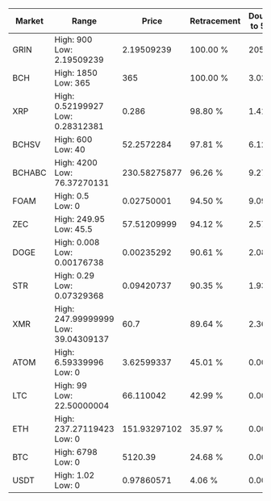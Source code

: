 | Market | Range | Price| Retracement | Doubles to 50% |
| --- | --- | --- | --- | --- |
| GRIN | High: 900<br />Low: 2.19509239 | 2.19509239 | 100.00 % | 205.50 |
| BCH | High: 1850<br />Low: 365 | 365 | 100.00 % | 3.03 |
| XRP | High: 0.52199927<br />Low: 0.28312381 | 0.286 | 98.80 % | 1.41 |
| BCHSV | High: 600<br />Low: 40 | 52.2572284 | 97.81 % | 6.12 |
| BCHABC | High: 4200<br />Low: 76.37270131 | 230.58275877 | 96.26 % | 9.27 |
| FOAM | High: 0.5<br />Low: 0 | 0.02750001 | 94.50 % | 9.09 |
| ZEC | High: 249.95<br />Low: 45.5 | 57.51209999 | 94.12 % | 2.57 |
| DOGE | High: 0.008<br />Low: 0.00176738 | 0.00235292 | 90.61 % | 2.08 |
| STR | High: 0.29<br />Low: 0.07329368 | 0.09420737 | 90.35 % | 1.93 |
| XMR | High: 247.99999999<br />Low: 39.04309137 | 60.7 | 89.64 % | 2.36 |
| ATOM | High: 6.59339996<br />Low: 0 | 3.62599337 | 45.01 % | 0.00 |
| LTC | High: 99<br />Low: 22.50000004 | 66.110042 | 42.99 % | 0.00 |
| ETH | High: 237.27119423<br />Low: 0 | 151.93297102 | 35.97 % | 0.00 |
| BTC | High: 6798<br />Low: 0 | 5120.39 | 24.68 % | 0.00 |
| USDT | High: 1.02<br />Low: 0 | 0.97860571 | 4.06 % | 0.00 |
